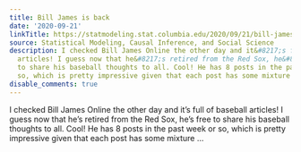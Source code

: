 ```yaml
---
title: Bill James is back
date: '2020-09-21'
linkTitle: https://statmodeling.stat.columbia.edu/2020/09/21/bill-james-is-back/
source: Statistical Modeling, Causal Inference, and Social Science
description: I checked Bill James Online the other day and it&#8217;s full of baseball
  articles! I guess now that he&#8217;s retired from the Red Sox, he&#8217;s free
  to share his baseball thoughts to all. Cool! He has 8 posts in the past week or
  so, which is pretty impressive given that each post has some mixture ...
disable_comments: true
---
```

I checked Bill James Online the other day and it&#8217;s full of baseball articles! I guess now that he&#8217;s retired from the Red Sox, he&#8217;s free to share his baseball thoughts to all. Cool! He has 8 posts in the past week or so, which is pretty impressive given that each post has some mixture ...